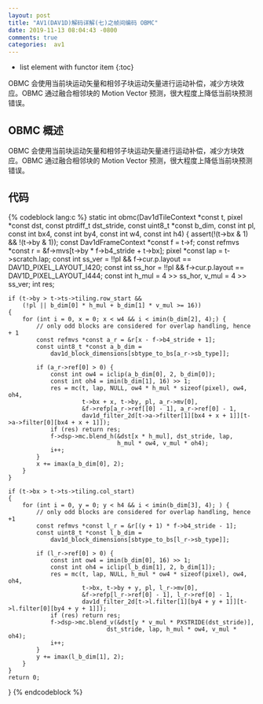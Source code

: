 ```yaml
---
layout: post
title: "AV1(DAV1D)解码详解(七)之帧间编码 OBMC"
date: 2019-11-13 08:04:43 -0800
comments: true
categories:  av1
---
```


* list element with functor item
{:toc}

OBMC 会使用当前块运动矢量和相邻子块运动矢量进行运动补偿，减少方块效应。OBMC 通过融合相邻块的 Motion Vector 预测，很大程度上降低当前块预测错误。

<!--more-->

## OBMC 概述

OBMC 会使用当前块运动矢量和相邻子块运动矢量进行运动补偿，减少方块效应。OBMC 通过融合相邻块的 Motion Vector 预测，很大程度上降低当前块预测错误。

## 代码

{% codeblock lang:c %}
static int obmc(Dav1dTileContext *const t,
                pixel *const dst, const ptrdiff_t dst_stride,
                const uint8_t *const b_dim, const int pl,
                const int bx4, const int by4, const int w4, const int h4)
{
    assert(!(t->bx & 1) && !(t->by & 1));
    const Dav1dFrameContext *const f = t->f;
    const refmvs *const r = &f->mvs[t->by * f->b4_stride + t->bx];
    pixel *const lap = t->scratch.lap;
    const int ss_ver = !!pl && f->cur.p.layout == DAV1D_PIXEL_LAYOUT_I420;
    const int ss_hor = !!pl && f->cur.p.layout == DAV1D_PIXEL_LAYOUT_I444;
    const int h_mul = 4 >> ss_hor, v_mul = 4 >> ss_ver;
    int res;

    if (t->by > t->ts->tiling.row_start &&
        (!pl || b_dim[0] * h_mul + b_dim[1] * v_mul >= 16))
    {
        for (int i = 0, x = 0; x < w4 && i < imin(b_dim[2], 4);) {
            // only odd blocks are considered for overlap handling, hence + 1
            const refmvs *const a_r = &r[x - f->b4_stride + 1];
            const uint8_t *const a_b_dim = 
                dav1d_block_dimensions[sbtype_to_bs[a_r->sb_type]];

            if (a_r->ref[0] > 0) {
                const int ow4 = iclip(a_b_dim[0], 2, b_dim[0]);
                const int oh4 = imin(b_dim[1], 16) >> 1;
                res = mc(t, lap, NULL, ow4 * h_mul * sizeof(pixel), ow4, oh4,
                         t->bx + x, t->by, pl, a_r->mv[0],
                         &f->refp[a_r->ref[[0] - 1], a_r->ref[0] - 1,
                         dav1d_filter_2d[t->a->filter[1][bx4 + x + 1]][t->a->filter[0][bx4 + x + 1]]);
                if (res) return res;
                f->dsp->mc.blend_h(&dst[x * h_mul], dst_stride, lap,
                                   h_mul * ow4, v_mul * oh4);
                i++;
            }
            x += imax(a_b_dim[0], 2);
        }
    }

    if (t->bx > t->ts->tiling.col_start)
    {
        for (int i = 0, y = 0; y < h4 && i < imin(b_dim[3], 4); ) {
            // only odd blocks are considered for overlap handling, hence +1
            const refmvs *const l_r = &r[(y + 1) * f->b4_stride - 1];
            const uint8_t *const l_b_dim =
                dav1d_block_dimensions[sbtype_to_bs[l_r->sb_type]];

            if (l_r->ref[0] > 0) {
                const int ow4 = imin(b_dim[0], 16) >> 1;
                const int oh4 = iclip(l_b_dim[1], 2, b_dim[1]);
                res = mc(t, lap, NULL, h_mul * ow4 * sizeof(pixel), ow4, oh4,
                         t->bx, t->by + y, pl, l_r->mv[0],
                         &f->refp[l_r->ref[0] - 1], l_r->ref[0] - 1,
                         dav1d_filter_2d[t->l.filter[1][by4 + y + 1]][t->l.filter[0][by4 + y + 1]]);
                if (res) return res;
                f->dsp->mc.blend_v(&dst[y * v_mul * PXSTRIDE(dst_stride)],
                                dst_stride, lap, h_mul * ow4, v_mul * oh4);
                i++;
            }
            y += imax(l_b_dim[1], 2);
        }
    }
    return 0;
}
{% endcodeblock %}

